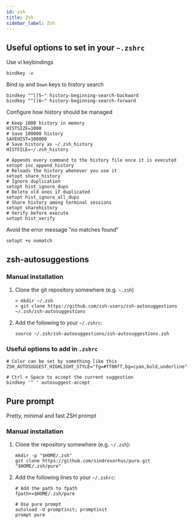 ```yaml
---
id: zsh
title: Zsh
sidebar_label: Zsh
---
```


## Useful options to set in your `~.zshrc`

Use vi keybindings

```
bindkey -v
```

Bind `Up` and `Down` keys to history search

```
bindkey "^[[5~" history-beginning-search-backward
bindkey "^[[6~" history-beginning-search-forward
```

Configure how history should be managed

```
# Keep 1000 history in memory
HISTSIZE=1000
# Save 100000 history
SAVEHIST=100000
# Save history as ~/.zsh_history
HISTFILE=~/.zsh_history

# Appends every command to the history file once it is executed
setopt inc_append_history
# Reloads the history whenever you use it
setopt share_history
# Ignore duplication
setopt hist_ignore_dups
# Delete old ones if duplicated
setopt hist_ignore_all_dups
# Share history among terminal sessions
setopt sharehistory
# Verify before execute
setopt hist_verify
```

Avoid the error message "no matches found"

```
setopt +o nomatch
```

## zsh-autosuggestions

### Manual installation

1. Clone the git repository somewhere (e.g. `~.zsh`)

    ```
    > mkdir ~/.zsh
    > git clone https://github.com/zsh-users/zsh-autosuggestions ~/.zsh/zsh-autosuggestions
    ```

2. Add the following to your `~/.zshrc`:

    ```
    source ~/.zsh/zsh-autosuggestions/zsh-autosuggestions.zsh
    ```

### Useful options to add in `.zshrc`

```
# Color can be set by something like this
ZSH_AUTOSUGGEST_HIGHLIGHT_STYLE="fg=#ff00ff,bg=cyan,bold,underline"

# Ctrl + Space to accept the current suggestion
bindkey '^ ' autosuggest-accept
```

## Pure prompt

Pretty, minimal and fast ZSH prompt

### Manual installation

1. Clone the repository somewhere (e.g. `~/.zsh`):

    ```
    mkdir -p "$HOME/.zsh"
    git clone https://github.com/sindresorhus/pure.git "$HOME/.zsh/pure"
    ```

2. Add the following lines to your `~/.zshrc`:

    ```
    # Add the path to fpath
    fpath+=$HOME/.zsh/pure

    # Use pure prompt
    autoload -U promptinit; promptinit
    prompt pure
    ```


